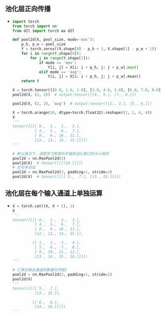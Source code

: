 ## 池化层正向传播

- ```python
  import torch
  from torch import nn
  from d2l import torch as d2l
  
  def pool2d(X, pool_size, mode='max'):
      p_h, p_w = pool_size
      Y = torch.zeros((X.shape[0] - p_h + 1, X.shape[1] - p_w + 1))
      for i in range(Y.shape[0]):
          for j in range(Y.shape[1]):
              if mode == 'max':
                  Y[i, j] = X[i: i + p_h, j: j + p_w].max()
              elif mode == 'avg':
                  Y[i, j] = X[i: i + p_h, j: j + p_w].mean()
      return Y
  
  X = torch.tensor([[0.0, 1.0, 2.0], [3.0, 4.0, 5.0], [6.0, 7.0, 8.0]])
  pool2d(X, (2, 2))  # output:tensor([[4., 5.], [7., 8.]]) 
  
  pool2d(X, (2, 2), 'avg')  # output:tensor([[2., 3.], [5., 6.]])
  
  X = torch.arange(16, dtype=torch.float32).reshape((1, 1, 4, 4))
  X
  '''
  tensor([[[[ 0.,  1.,  2.,  3.],
            [ 4.,  5.,  6.,  7.],
            [ 8.,  9., 10., 11.],
            [12., 13., 14., 15.]]]])
  '''
  
  # 默认情况下，深度学习框架中步幅和池化窗口的大小相同
  pool2d = nn.MaxPool2d(3)
  pool2d(X)  # tensor([[[[10.]]]])
  # 也可手动设
  pool2d = nn.MaxPool2d(3, padding=1, stride=2)
  pool2d(X)  # tensor([[[[ 5.,  7.], [13., 15.]]]])
  ```

## 池化层在每个输入通道上单独运算

- ```python
  X = torch.cat((X, X + 1), 1)
  X
  '''
  tensor([[[[ 0.,  1.,  2.,  3.],
            [ 4.,  5.,  6.,  7.],
            [ 8.,  9., 10., 11.],
            [12., 13., 14., 15.]],
  
           [[ 1.,  2.,  3.,  4.],
            [ 5.,  6.,  7.,  8.],
            [ 9., 10., 11., 12.],
            [13., 14., 15., 16.]]]])
  '''
  
  # 汇聚后输出通道的数量仍然是2
  pool2d = nn.MaxPool2d(3, padding=1, stride=2)
  pool2d(X)
  '''
  tensor([[[[ 5.,  7.],
            [13., 15.]],
            
           [[ 6.,  8.],
            [14., 16.]]]])
  '''
  ```